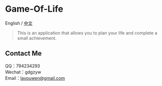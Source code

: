 # Game-Of-Life

English / [中文](./README-CN.md)

> This is an application that allows you to plan your life and complete a small achievement.

## Contact Me

QQ：794234293   
Wechat：gdgzyw   
Email：layouwen@gmail.com   
